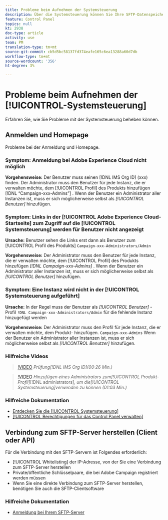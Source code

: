 ```yaml
---
title: Probleme beim Aufnehmen der Systemsteuerung
description: Über die Systemsteuerung können Sie Ihre SFTP-Datenspeicherung nach Instanz- und Whitelist-IP-Adressen überwachen und verwalten.
feature: Control Panel
topics: null
kt: 2938
doc-type: article
activity: use
team: PM
translation-type: tm+mt
source-git-commit: cb5d5bc58137fd374eafe165c6ea13288a60d7db
workflow-type: tm+mt
source-wordcount: '356'
ht-degree: 3%

---
```



# Probleme beim Aufnehmen der [!UICONTROL-Systemsteuerung]

Erfahren Sie, wie Sie Probleme mit der Systemsteuerung beheben können.

## Anmelden und Homepage

Probleme bei der Anmeldung und Homepage.

### Symptom: Anmeldung bei Adobe Experience Cloud nicht möglich

**Vorgehensweise:**
Der Benutzer muss seinen [!DNL IMS Org ID] (xxx) finden. Der Administrator muss den Benutzer für jede Instanz, die er verwalten möchte, dem [!UICONTROL Profil] des Produkts hinzufügen [!DNL “Campaign-xxx-Admins”] . Wenn der Benutzer ein Administrator aller Instanzen ist, muss er sich möglicherweise selbst als *[!UICONTROL Benutzer]* hinzufügen.

### Symptom: Links in der [!UICONTROL Adobe Experience Cloud-Startseite] zum Zugriff auf die [!UICONTROL Systemsteuerung] werden für Benutzer nicht angezeigt

**Ursache:**
Benutzer sehen die Links erst dann als Benutzer zum [!UICONTROL Profil des Produkts] `Campaign-xxx-Administrators/Admin`

**Vorgehensweise:**
Der Administrator muss den Benutzer für jede Instanz, die er verwalten möchte, dem [!UICONTROL Profil] des Produkts hinzufügen *[!DNL Campaign-xxx-Admins]* . Wenn der Benutzer ein Administrator aller Instanzen ist, muss er sich möglicherweise selbst als *[!UICONTROL Benutzer]* hinzufügen.

### Symptom: Eine Instanz wird nicht in der [!UICONTROL Systemsteuerung aufgeführt]

**Ursache:**
In der Regel muss der Benutzer als *[!UICONTROL Benutzer]* -Profil `!DNL Campaign-xxx-Administrators/Admin` für die fehlende Instanz hinzugefügt werden

**Vorgehensweise:**
Der Administrator muss den Profil für jede Instanz, die er verwalten möchte, dem Produkt- hinzufügen. `Campaign-xxx-Admins` Wenn der Benutzer ein Administrator aller Instanzen ist, muss er sich möglicherweise selbst als *[!UICONTROL Benutzer]* hinzufügen.

### Hilfreiche Videos

>[!VIDEO](https://video.tv.adobe.com/v/27183?quality=12)
*Prüfung[!DNL IMS Org ID](00:26 Min.)*

>[!VIDEO](https://video.tv.adobe.com/v/27147?quality=12)
*Hinzufügen eines Administrators zum[!UICONTROL Produkt-Profil]*[!DNL administrators]*, um die[!UICONTROL Systemsteuerung]verwenden zu können (01:03 Min.)*

### Hilfreiche Dokumentation

* [Entdecken Sie die [!UICONTROL Systemsteuerung]](https://helpx.adobe.com/campaign/kb/control-panel-overview.html)
* [[!UICONTROL Berechtigungen für das Control Panel verwalten]](https://helpx.adobe.com/campaign/kb/control-panel-access.html)

## Verbindung zum SFTP-Server herstellen (Client oder API)

Für die Verbindung mit den SFTP-Servern ist Folgendes erforderlich:

* [!UICONTROL Whitelisting] der IP-Adresse, von der Sie eine Verbindung zum SFTP-Server herstellen
* Private/öffentliche Schlüsselpaare, die bei Adobe Campaign registriert werden müssen
* Wenn Sie eine direkte Verbindung zum SFTP-Server herstellen, benötigen Sie auch die SFTP-Clientsoftware

### Hilfreiche Dokumentation

* [Anmeldung bei Ihrem SFTP-Server](https://helpx.adobe.com/campaign/kb/control-panel-sftp.html#LoggingintoyourSFTPserver)

